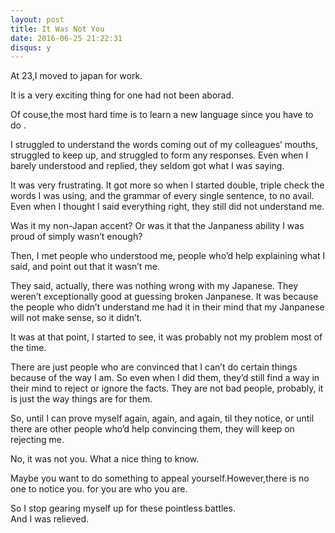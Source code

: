 ```yaml
---
layout: post
title: It Was Not You
date: 2016-06-25 21:22:31
disqus: y
---  
```


At 23,I moved to japan for work.  

It is a very exciting thing for one had not been aborad. 

Of couse,the most hard time is to learn a new language since you have to do . 

I struggled to understand the words coming out of my colleagues’ mouths, struggled to keep up, and struggled to form any responses. Even when I barely understood and replied, they seldom got what I was saying.

It was very frustrating. It got more so when I started double, triple check the words I was using, and the grammar of every single sentence, to no avail. Even when I thought I said everything right, they still did not understand me.

Was it my non-Japan accent? Or was it that the Janpaness ability I was proud of simply wasn’t enough?

Then, I met people who understood me, people who’d help explaining what I said, and point out that it wasn’t me.

They said, actually, there was nothing wrong with my Japanese. They weren’t exceptionally good at guessing broken Janpanese. It was because the people who didn’t understand me had it in their mind that my Janpanese will not make sense, so it didn’t.

It was at that point, I started to see, it was probably not my problem most of the time.

There are just people who are convinced that I can’t do certain things because of the way I am. So even when I did them, they’d still find a way in their mind to reject or ignore the facts. They are not bad people, probably, it is just the way things are for them.

So, until I can prove myself again, again, and again, til they notice, or until there are other people who’d help convincing them, they will keep on rejecting me.

No, it was not you.
What a nice thing to know.  

Maybe you want to do something to appeal yourself.However,there is no one to notice you. for you are who you are.

So I stop gearing myself up for these pointless battles.   
And I was relieved.  
